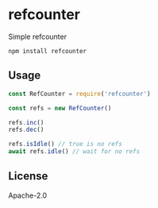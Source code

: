 # refcounter

Simple refcounter

```
npm install refcounter
```

## Usage

``` js
const RefCounter = require('refcounter')

const refs = new RefCounter()

refs.inc()
refs.dec()

refs.isIdle() // true is no refs
await refs.idle() // wait for no refs
```

## License

Apache-2.0
